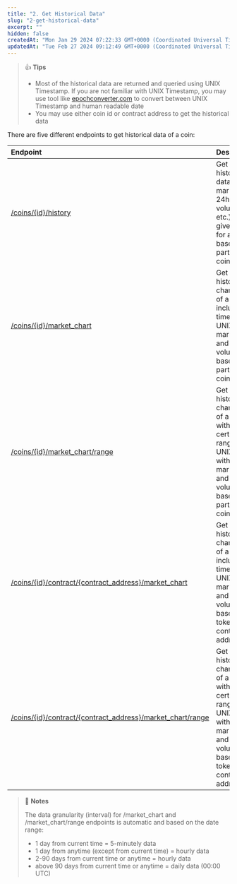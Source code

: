 ```yaml
---
title: "2. Get Historical Data"
slug: "2-get-historical-data"
excerpt: ""
hidden: false
createdAt: "Mon Jan 29 2024 07:22:33 GMT+0000 (Coordinated Universal Time)"
updatedAt: "Tue Feb 27 2024 09:12:49 GMT+0000 (Coordinated Universal Time)"
---
```

> 👍 **Tips**
> 
> - Most of the historical data are returned and queried using UNIX Timestamp. If you are not familiar with UNIX Timestamp, you may use tool like [epochconverter.com](https://www.epochconverter.com/) to convert between UNIX Timestamp and human readable date
> - You may use either coin id or contract address to get the historical data

There are five different endpoints to get historical data of a coin:

| Endpoint                                                                                                     | Description                                                                                                                                             |
| :----------------------------------------------------------------------------------------------------------- | :------------------------------------------------------------------------------------------------------------------------------------------------------ |
| [/coins/{id}/history](/reference/coins-id-history)                                                           | Get the historical data (price, market cap, 24hrs volume, etc.) at a given date for a coin based on a particular coin id                                |
| [/coins/{id}/market_chart](/reference/coins-id-market-chart)                                                 | Get the historical chart data of a coin including time in UNIX, price, market cap and 24hrs volume based on particular coin id                          |
| [/coins/{id}/market_chart/range](/reference/coins-id-market-chart-range)                                     | Get the historical chart data of a coin within certain time range in UNIX along with price, market cap and 24hrs volume based on particular coin id     |
| [/coins/{id}/contract/{contract_address}/market_chart](/reference/contract-address-market-chart)             | Get the historical chart data of a coin including time in UNIX, price, market cap and 24hrs volume based on token contract address                      |
| [/coins/{id}/contract/{contract_address}/market_chart/range](/reference/contract-address-market-chart-range) | Get the historical chart data of a coin within certain time range in UNIX along with price, market cap and 24hrs volume based on token contract address |

> 📘 **Notes**
> 
> The data granularity (interval) for /market_chart and /market_chart/range endpoints is automatic and based on the date range:
> 
> - 1 day from current time = 5-minutely data
> - 1 day from anytime (except from current time) = hourly data
> - 2-90 days from current time or anytime = hourly data
> - above 90 days from current time or anytime = daily data (00:00 UTC)
